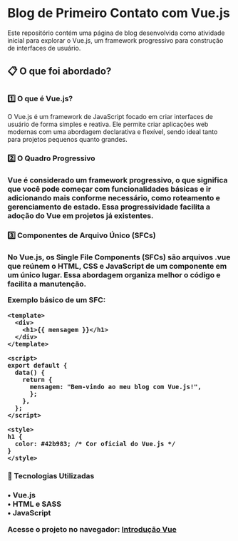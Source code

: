 <h1>Blog de Primeiro Contato com Vue.js</h1>
Este repositório contém uma página de blog desenvolvida como atividade inicial para explorar o Vue.js, um framework progressivo para construção de interfaces de usuário.

<h2>📋 O que foi abordado?<h2/>
<h3>1️⃣ O que é Vue.js?</h3>
O Vue.js é um framework de JavaScript focado em criar interfaces de usuário de forma simples e reativa. Ele permite criar aplicações web modernas com uma abordagem declarativa e flexível, sendo ideal tanto para projetos pequenos quanto grandes.

<h3>2️⃣ O Quadro Progressivo<h3/>
Vue é considerado um framework progressivo, o que significa que você pode começar com funcionalidades básicas e ir adicionando mais conforme necessário, como roteamento e gerenciamento de estado. Essa progressividade facilita a adoção do Vue em projetos já existentes.

<h3>3️⃣ Componentes de Arquivo Único (SFCs)<h3/>
No Vue.js, os Single File Components (SFCs) são arquivos .vue que reúnem o HTML, CSS e JavaScript de um componente em um único lugar. Essa abordagem organiza melhor o código e facilita a manutenção.

Exemplo básico de um SFC:

```
<template>
  <div>
    <h1>{{ mensagem }}</h1>
  </div>
</template>

<script>
export default {
  data() {
    return {
      mensagem: "Bem-vindo ao meu blog com Vue.js!",
      };
    },
  };
</script>

<style>
h1 {
  color: #42b983; /* Cor oficial do Vue.js */
}
</style>

```

<h3>🚀 Tecnologias Utilizadas<h3/>
• Vue.js <br>
• HTML e SASS <br>
• JavaScript

Acesse o projeto no navegador:
<a href = "https://introducao-vue.vercel.app/" target = "_blank">Introdução Vue<a/>
